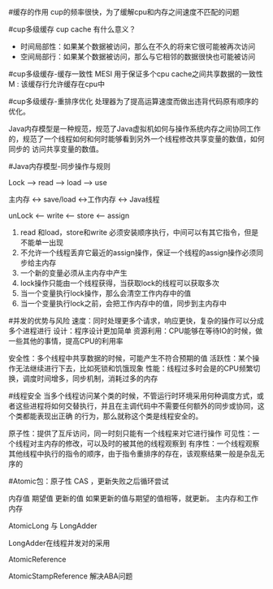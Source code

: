 #缓存的作用
cup的频率很快，为了缓解cpu和内存之间速度不匹配的问题

#cup多级缓存
cup cache 有什么意义？
- 时间局部性：如果某个数据被访问，那么在不久的将来它很可能被再次访问
- 空间局部行：如果某个数据被访问，那么与它相邻的数据很快也可能被访问

#cup多级缓存-缓存一致性 MESI
用于保证多个cpu cache之间共享数据的一致性
M : 该缓存行允许缓存在cpu中

#cup多级缓存-重排序优化
处理器为了提高运算速度而做出违背代码原有顺序的优化。

Java内存模型是一种规范，规范了Java虚拟机如何与操作系统内存之间协同工作的，规范了一个线程如何和何时能够看到另外一个线程修改共享变量的数值，如何同步的
访问共享变量的数值。 

#Java内存模型-同步操作与规则 

Lock   --> read  --> load  --> use 

主内存 <-> save/load <->工作内存 <-> Java线程

unLock <-- write <-- store <-- assign

1. read 和load，store和write 必须安装顺序执行，中间可以有其它指令，但是不能单一出现
2. 不允许一个线程丢弃它最近的assign操作，保证一个线程的assign操作必须同步给主内存
3. 一个新的变量必须从主内存中产生
4. lock操作只能由一个线程获得，当获取lock的线程可以获取多次
5. 当一个变量执行lock操作，那么会清空工作内存中的值
6. 当一个变量执行lock之前，会把工作内存中的值，同步到主内存中


#并发的优势与风险
速度：同时处理更多个请求，响应更快，复杂的操作可以分成多个进程进行
设计：程序设计更加简单
资源利用：CPU能够在等待IO的时候，做一些其他的事情，提高CPU的利用率

安全性：多个线程中共享数据的时候，可能产生不符合预期的值
活跃性：某个操作无法继续进行下去，比如死锁和饥饿现象
性能：线程过多时会是的CPU频繁切换，调度时间增多，同步机制，消耗过多的内存

#线程安全
当多个线程访问某个类的时候，不管运行时环境采用何种调度方式，或者这些进程将如何交替执行，并且在主调代码中不需要任何额外的同步或协同，这个类都能表现出正确
的行为，那么就称这个类是线程安全的。

原子性：提供了互斥访问，同一时刻只能有一个线程来对它进行操作
可见性：一个线程对主内存的修改，可以及时的被其他的线程观察到
有序性：一个线程观察其他线程中执行的指令的顺序，由于指令重排序的存在，该观察结果一般是杂乱无序的

#Atomic包：原子性 CAS ，更新失败之后循环尝试

内存值 期望值 更新的值
如果更新的值与期望的值相等，就更新。
主内存和工作内存

AtomicLong 与 LongAdder

LongAdder在线程并发对的采用

AtomicReference

AtomicStampReference 解决ABA问题



